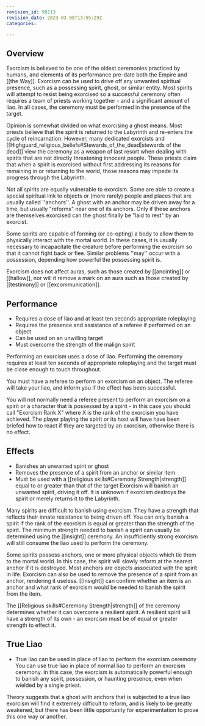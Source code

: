 ```yaml
---
revision_id: 98113
revision_date: 2023-03-08T13:55:29Z
categories:

---
```



## Overview
Exorcism is believed to be one of the oldest ceremonies practiced by humans, and elements of its performance pre-date both the Empire and [[the Way]]. Exorcism can be used to drive off any unwanted spiritual presence, such as a possessing spirit, ghost, or similar entity. Most spirits will attempt to resist being exorcised so a successful ceremony often requires a team of priests working together - and a significant amount of liao. In all cases, the ceremony must be performed in the presence of the target.

Opinion is somewhat divided on what exorcising a ghost means. Most priests believe that the spirit is returned to the Labyrinth and re-enters the cycle of reincarnation. However, many dedicated exorcists and [[Highguard_religious_beliefs#Stewards_of_the_dead|stewards of the dead]] view the ceremony as a weapon of last resort when dealing with spirits that are not directly threatening innocent people. These priests claim that when a spirit is exorcised without first addressing its reasons for remaining in or returning to the world, those reasons may impede its progress through the Labyrinth. 

Not all spirits are equally vulnerable to exorcism. Some are able to create a special spiritual link to objects or (more rarely) people and places that are usually called ''anchors''. A ghost with an anchor may be driven away for a time, but usually "reforms" near one of its anchors. Only if these anchors are themselves exorcised can the ghost finally be "laid to rest" by an exorcist.

Some spirits are capable of forming (or co-opting) a body to allow them to physically interact with the mortal world. In these cases, it is usually necessary to incapacitate the creature before performing the exorcism so that it cannot fight back or flee. Similar problems ''may'' occur with a possession, depending how powerful the possessing spirit is.
 
Exorcism does not affect auras, such as those created by [[anointing]] or [[hallow]], nor will it remove a mark on an aura such as those created by [[testimony]] or [[excommunication]].

## Performance
* Requires a dose of liao and at least ten seconds appropriate roleplaying
* Requires the presence and assistance of a referee if performed on an object
* Can be used on an unwilling target
* Must overcome the strength of the malign spirit

Performing an exorcism uses a dose of liao. Performing the ceremony requires at least ten seconds of appropriate roleplaying and the target must be close enough to touch throughout.

You must have a referee to perform an exorcism on an object. The referee will take your liao, and inform you if the effect has been successful.

You will not normally need a referee present to perform an exorcism on a spirit or a character that is possessed by a spirit - in this case you should call "Exorcism Rank X" where X is the rank of the exorcism you have achieved. The player playing the spirit or its host will have have been briefed how to react if they are targeted by an exorcism, otherwise there is no effect.

## Effects
* Banishes an unwanted spirit or ghost
* Removes the presence of a spirit from an anchor or similar item
* Must be used with a [[religious skills#Ceremony Strength|strength]] equal to or greater than that of the target
Exorcism will banish an unwanted spirit, driving it off. It is unknown if exorcism destroys the spirit or merely returns it to the Labyrinth.

Many spirits are difficult to banish using exorcism. They have a strength that reflects their innate resistance to being driven off. You can only banish a spirit if the rank of the exorcism is equal or greater than the strength of the spirit. The minimum strength needed to banish a spirit can usually be determined using the [[insight]] ceremony. An insufficiently strong exorcism will still consume the liao used to perform the ceremony.

Some spirits possess anchors, one or more physical objects which tie them to the mortal world. In this case, the spirit will slowly reform at the nearest anchor if it is destroyed. Most anchors are objects associated with the spirit in life. Exorcism can also be used to remove the presence of a spirit from an anchor, rendering it useless. [[Insight]] can confirm whether an item is an anchor and what rank of exorcism would be needed to banish the spirit from the item.

The [[Religious skills#Ceremony Strength|strength]] of the ceremony determines whether it can overcome a resilient spirit. A resilient spirit will have a strength of its own - an exorcism must be of equal or greater strength to effect it.

## True Liao
* True liao can be used in place of liao to perform the exorcism ceremony
You can use true liao in place of normal liao to perform an exorcism ceremony. In this case, the exorcism is automatically powerful enough to banish any spirit, possession, or haunting presence, even when wielded by a single priest.

Theory suggests that a ghost with anchors that is subjected to a true liao exorcism will find it extremely difficult to reform, and is likely to be greatly weakened, but there has been little opportunity for experimentation to prove this one way or another.

